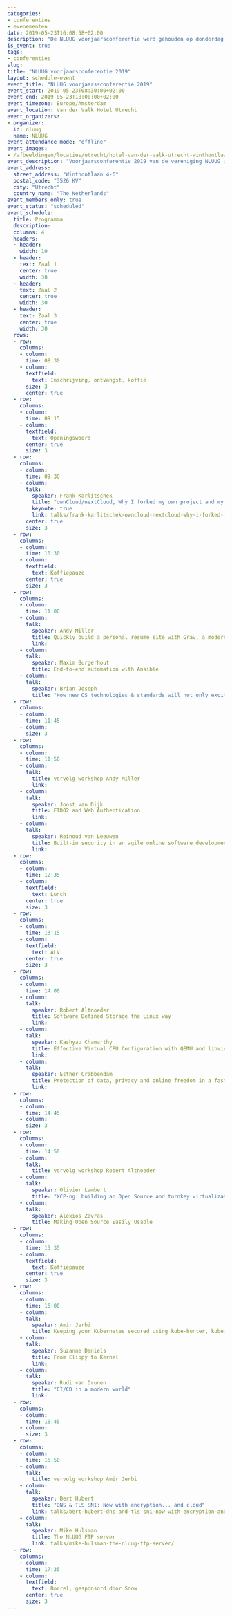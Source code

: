 ```yaml
---
categories:
- conferenties
- evenementen
date: 2019-05-23T16:08:58+02:00
description: "De NLUUG voorjaarsconferentie werd gehouden op donderdag 23 mei 2019 in het Van der Valk Hotel Utrecht."
is_event: true
tags:
- conferenties
slug:
title: "NLUUG voorjaarsconferentie 2019"
layout: schedule-event
event_title: "NLUUG voorjaarssconferentie 2019"
event_start: 2019-05-23T08:30:00+02:00
event_end: 2019-05-23T18:00:00+02:00
event_timezone: Europe/Amsterdam
event_location: Van der Valk Hotel Utrecht
event_organizers:
- organizer:
  id: nluug
  name: NLUUG
event_attendance_mode: "offline"
event_images:
- /afbeeldingen/locaties/utrecht/hotel-van-der-valk-utrecht-winthontlaan.jpg
event_description: "Voorjaarsconferentie 2019 van de vereniging NLUUG in het Van der Valk Hotel te Utrecht"
event_address:
  street_address: "Winthontlaan 4-6"
  postal_code: "3526 KV"
  city: "Utrecht"
  country_name: "The Netherlands"
event_members_only: true
event_status: "scheduled"
event_schedule:
  title: Programma
  description:
  columns: 4
  headers:
  - header:
    width: 10
  - header:
    text: Zaal 1
    center: true
    width: 30
  - header:
    text: Zaal 2
    center: true
    width: 30
  - header:
    text: Zaal 3
    center: true
    width: 30
  rows:
  - row:
    columns:
    - column:
      time: 08:30
    - column:
      textfield:
        text: Inschrijving, ontvangst, koffie
      size: 3
      center: true
  - row:
    columns:
    - column:
      time: 09:15
    - column:
      textfield:
        text: Openingswoord
      center: true
      size: 3
  - row:
    columns:
    - column:
      time: 09:30
    - column:
      talk:
        speaker: Frank Karlitschek
        title: "ownCloud/nextCloud, Why I forked my own project and my own company"
        keynote: true
        link: talks/frank-karlitschek-owncloud-nextcloud-why-i-forked-my-own-project-and-my-own-company/
      center: true
      size: 3
  - row:
    columns:
    - column:
      time: 10:30
    - column:
      textfield:
        text: Koffiepauze
      center: true
      size: 3
  - row:
    columns:
    - column:
      time: 11:00
    - column:
      talk:
        speaker: Andy Miller
        title: Quickly build a personal resume site with Grav, a modern flat-file open source CMS
        link:
    - column:
      talk:
        speaker: Maxim Burgerhout
        title: End-to-end automation with Ansible
    - column:
      talk:
        speaker: Brian Joseph
        title: "How new OS technologies & standards will not only excite admins... but users as well"
  - row:
    columns:
    - column:
      time: 11:45
    - column:
      size: 3
  - row:
    columns:
    - column:
      time: 11:50
    - column:
      talk:
        title: vervolg workshop Andy Miller
        link:
    - column:
      talk:
        speaker: Joost van Dijk
        title: FIDO2 and Web Authentication
        link:
    - column:
      talk:
        speaker: Reinoud van Leeuwen
        title: Built-in security in an agile online software development environment
        link:
  - row:
    columns:
    - column:
      time: 12:35
    - column:
      textfield:
        text: Lunch
      center: true
      size: 3
  - row:
    columns:
    - column:
      time: 13:15
    - column:
      textfield:
        text: ALV
      center: true
      size: 3
  - row:
    columns:
    - column:
      time: 14:00
    - column:
      talk:
        speaker: Robert Altnoeder
        title: Software Defined Storage the Linux way
        link:
    - column:
      talk:
        speaker: Kashyap Chamarthy
        title: Effective Virtual CPU Configuration with QEMU and libvirt
        link:
    - column:
      talk:
        speaker: Esther Crabbendam
        title: Protection of data, privacy and online freedom in a fast changing world
        link:
  - row:
    columns:
    - column:
      time: 14:45
    - column:
      size: 3
  - row:
    columns:
    - column:
      time: 14:50
    - column:
      talk:
        title: vervolg workshop Robert Altnoeder
    - column:
      talk:
        speaker: Olivier Lambert
        title: "XCP-ng: building an Open Source and turnkey virtualization platform"
    - column:
      talk:
        speaker: Alexios Zavras
        title: Making Open Source Easily Usable
  - row:
    columns:
    - column:
      time: 15:35
    - column:
      textfield:
        text: Koffiepauze
      center: true
      size: 3
  - row:
    columns:
    - column:
      time: 16:00
    - column:
      talk:
        speaker: Amir Jerbi
        title: Keeping your Kubernetes secured using kube-hunter, kube-bench and microscanner
    - column:
      talk:
        speaker: Suzanne Daniels
        title: From Clippy to Kernel
        link:
    - column:
      talk:
        speaker: Rudi van Drunen
        title: "CI/CD in a modern world"
        link:
  - row:
    columns:
    - column:
      time: 16:45
    - column:
      size: 3
  - row:
    columns:
    - column:
      time: 16:50
    - column:
      talk:
        title: vervolg workshop Amir Jerbi
    - column:
      talk:
        speaker: Bert Hubert
        title: "DNS & TLS SNI: Now with encryption... and cloud"
        link: talks/bert-hubert-dns-and-tls-sni-now-with-encryption-and-cloud/
    - column:
      talk:
        speaker: Mike Hulsman
        title: The NLUUG FTP server
        link: talks/mike-hulsman-the-nluug-ftp-server/
  - row:
    columns:
    - column:
      time: 17:35
    - column:
      textfield:
        text: Borrel, gesponsord door Snow
      center: true
      size: 3
---
```

